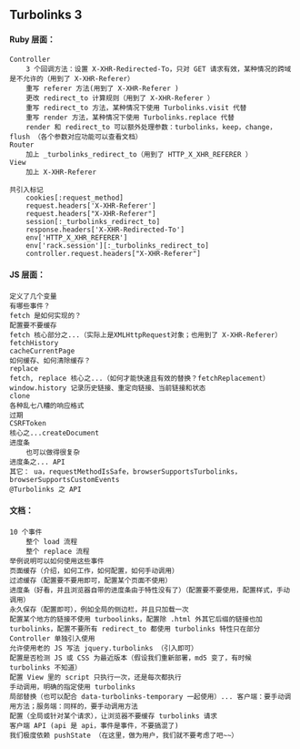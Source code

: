 ## Turbolinks 3

#### Ruby 层面：

	Controller
		3 个回调方法：设置 X-XHR-Redirected-To，只对 GET 请求有效，某种情况的跨域是不允许的（用到了 X-XHR-Referer）
		重写 referer 方法(用到了 X-XHR-Referer )
		更改 redirect_to 计算规则（用到了 X-XHR-Referer ）
		重写 redirect_to 方法，某种情况下使用 Turbolinks.visit 代替
		重写 render 方法，某种情况下使用 Turbolinks.replace 代替
		render 和 redirect_to 可以额外处理参数：turbolinks，keep，change，flush （各个参数对应功能可以查看文档）
	Router
		加上 _turbolinks_redirect_to（用到了 HTTP_X_XHR_REFERER ）
	View
		加上 X-XHR-Referer

	共引入标记
		cookies[:request_method]
		request.headers['X-XHR-Referer']
		request.headers["X-XHR-Referer"]
		session[:_turbolinks_redirect_to]
		response.headers['X-XHR-Redirected-To']
		env['HTTP_X_XHR_REFERER']
		env['rack.session'][:_turbolinks_redirect_to]
		controller.request.headers["X-XHR-Referer"]

#### JS 层面：

	定义了几个变量
	有哪些事件？
	fetch 是如何实现的？
	配置要不要缓存
	fetch 核心部分之...（实际上是XMLHttpRequest对象；也用到了 X-XHR-Referer）
	fetchHistory
	cacheCurrentPage
	如何缓存、如何清除缓存？
	replace
	fetch, replace 核心之...（如何才能快速且有效的替换？fetchReplacement）
	window.history 记录历史链接、重定向链接、当前链接和状态
	clone
	各种乱七八糟的响应格式
	过期
	CSRFToken
	核心之...createDocument
	进度条
		也可以做得很复杂
	进度条之... API
	其它：	ua，requestMethodIsSafe，browserSupportsTurbolinks，browserSupportsCustomEvents
	@Turbolinks 之 API

#### 文档：

	10 个事件
		整个 load 流程
		整个 replace 流程
	举例说明可以如何使用这些事件
	页面缓存（介绍，如何工作，如何配置，如何手动调用）
	过滤缓存（配置要不要用即可，配置某个页面不使用）
	进度条（好看，并且浏览器自带的进度条由于特性没有了）（配置要不要使用，配置样式，手动调用）
	永久保存（配置即可），例如全局的侧边栏，并且只加载一次
	配置某个地方的链接不使用 turboolinks，配置除 .html 外其它后缀的链接也加 turbolinks，配置不要所有 redirect_to 都使用 turbolinks 特性只在部分 Controller 单独引入使用
	允许使用老的 JS 写法 jquery.turbolinks （引入即可）
	配置是否检测 JS 或 CSS 为最近版本（假设我们重新部署，md5 变了，有时候 turbolinks 不知道）
	配置 View 里的 script 只执行一次，还是每次都执行
	手动调用，明确的指定使用 turbolinks
	局部替换（也可以配合 data-turbolinks-temporary 一起使用）... 客户端：要手动调用方法；服务端：同样的，要手动调用方法
	配置（全局或针对某个请求），让浏览器不要缓存 turbolinks 请求
	客户端 API (api 是 api，事件是事件，不要搞混了)
	我们极度依赖 pushState （在这里，做为用户，我们就不要考虑了吧~~）

